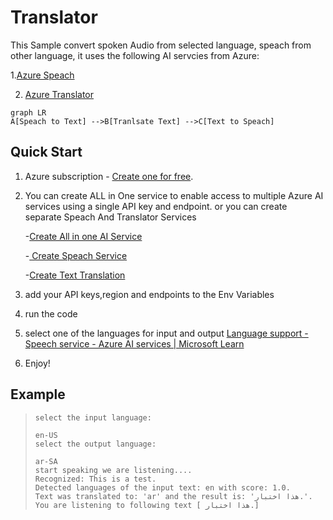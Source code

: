 # Translator

This Sample convert spoken Audio from selected language, speach from other language, it uses the following AI servcies from Azure:

1.[Azure Speach](https://learn.microsoft.com/en-us/python/api/azure-cognitiveservices-speech/?view=azure-python)

2. [Azure Translator](https://learn.microsoft.com/en-us/azure/ai-services/translator/)
```mermaid
graph LR
A[Speach to Text] -->B[Tranlsate Text] -->C[Text to Speach] 

```

## Quick Start

1. Azure subscription -  [Create one for free](https://azure.microsoft.com/free/cognitive-services).
2. You can create  ALL in One service to  enable access to multiple Azure AI services using a single API key and endpoint.
or you can create separate Speach And Translator Services 

	-[Create All in one AI Service](https://ms.portal.azure.com/#create/Microsoft.CognitiveServicesAllInOne) 
	
	-[ Create Speach Service](https://portal.azure.com/#create/Microsoft.CognitiveServicesSpeechServices)
	
	-[Create Text Translation](https://ms.portal.azure.com/#create/Microsoft.CognitiveServicesTextTranslation)

4. add your API keys,region and endpoints to the Env Variables 
5. run the code 
6. select one of the languages for input and output [Language support - Speech service - Azure AI services | Microsoft Learn](https://learn.microsoft.com/en-us/azure/ai-services/speech-service/language-support?tabs=tts)
7. Enjoy!

## Example
>     select the input language:
>     
>     en-US
>     select the output language:
>     
>     ar-SA
>     start speaking we are listening....
>     Recognized: This is a test.
>     Detected languages of the input text: en with score: 1.0.
>     Text was translated to: 'ar' and the result is: 'هذا اختبار.'.
>     You are listening to following text [ هذا اختبار.]
